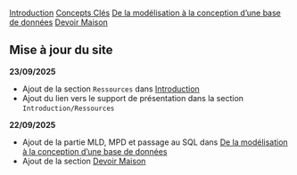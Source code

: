 [Introduction](00_Introduction.md)
[Concepts Clés](01_BDD_Theorie.md)
[De la modélisation à la conception d’une base de données](02_Modelisation.md)
[Devoir Maison](03_Devoir_maison.md)

## Mise à jour du site

**23/09/2025**
- Ajout de la section `Ressources` dans [Introduction](00_Introduction.md)
- Ajout du lien vers le support de présentation dans la section `Introduction/Ressources`

**22/09/2025**
- Ajout de la partie MLD, MPD et passage au SQL dans [De la modélisation à la conception d’une base de données](02_Modelisation.md)
- Ajout de la section [Devoir Maison](03_Devoir_maison.md)